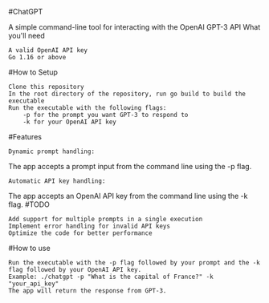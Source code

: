 #ChatGPT

A simple command-line tool for interacting with the OpenAI GPT-3 API
What you'll need

    A valid OpenAI API key
    Go 1.16 or above

#How to Setup

    Clone this repository
    In the root directory of the repository, run go build to build the executable
    Run the executable with the following flags:
        -p for the prompt you want GPT-3 to respond to
        -k for your OpenAI API key

#Features

    Dynamic prompt handling:

The app accepts a prompt input from the command line using the -p flag.

    Automatic API key handling:

The app accepts an OpenAI API key from the command line using the -k flag.
#TODO

    Add support for multiple prompts in a single execution
    Implement error handling for invalid API keys
    Optimize the code for better performance

#How to use

    Run the executable with the -p flag followed by your prompt and the -k flag followed by your OpenAI API key.
    Example: ./chatgpt -p "What is the capital of France?" -k "your_api_key"
    The app will return the response from GPT-3.
